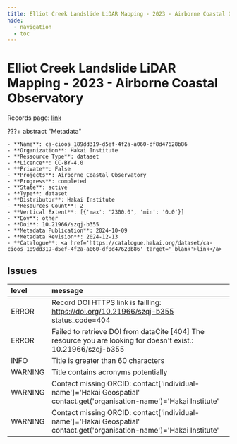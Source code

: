 ```yaml
---
title: Elliot Creek Landslide LiDAR Mapping - 2023 - Airborne Coastal Observatory
hide:
  - navigation
  - toc
---
```


# Elliot Creek Landslide LiDAR Mapping - 2023 - Airborne Coastal Observatory

Records page: <a href='https://catalogue.hakai.org/dataset/ca-cioos_189dd319-d5ef-4f2a-a060-df8d47628b86' target='_blank'>link</a>

???+ abstract "Metadata"

    - **Name**: ca-cioos_189dd319-d5ef-4f2a-a060-df8d47628b86 
    - **Organization**: Hakai Institute 
    - **Ressource Type**: dataset 
    - **Licence**: CC-BY-4.0 
    - **Private**: False 
    - **Projects**: Airborne Coastal Observatory 
    - **Progress**: completed 
    - **State**: active 
    - **Type**: dataset 
    - **Distributor**: Hakai Institute 
    - **Resources Count**: 2 
    - **Vertical Extent**: [{'max': '2300.0', 'min': '0.0'}] 
    - **Eov**: other 
    - **Doi**: 10.21966/szqj-b355 
    - **Metadata Publication**: 2024-10-09 
    - **Metadata Revision**: 2024-12-13 
    - **Catalogue**: <a href='https://catalogue.hakai.org/dataset/ca-cioos_189dd319-d5ef-4f2a-a060-df8d47628b86' target='_blank'>link</a> 

<div id='map'></div>




## Issues
| level   | message                                                                                                                 |
|:--------|:------------------------------------------------------------------------------------------------------------------------|
| ERROR   | Record DOI HTTPS link is failling: https://doi.org/10.21966/szqj-b355 status_code=404                                   |
| ERROR   | Failed to retrieve DOI from dataCite [404] The resource you are looking for doesn't exist.: 10.21966/szqj-b355          |
| INFO    | Title is greater than 60 characters                                                                                     |
| WARNING | Title contains acronyms potentially                                                                                     |
| WARNING | Contact missing ORCID: contact['individual-name']='Hakai Geospatial' contact.get('organisation-name')='Hakai Institute' |
| WARNING | Contact missing ORCID: contact['individual-name']='Hakai Geospatial' contact.get('organisation-name')='Hakai Institute' |


<script>
   document.addEventListener("DOMContentLoaded", function() {
    var map = L.map('map').setView([51.505, -125.09], 5);
    L.tileLayer('https://tile.openstreetmap.org/{z}/{x}/{y}.png', {
        maxZoom: 19,
        attribution: '&copy; <a href="http://www.openstreetmap.org/copyright">OpenStreetMap</a>'
    }).addTo(map);
    var geojsonFeature = {
        "type": "Feature",
        "properties": {
            "name" : "Elliot Creek Landslide LiDAR Mapping - 2023 - Airborne Coastal Observatory"
        },
        "geometry": {'type': 'Polygon', 'coordinates': [[[-124.8, 50.84], [-124.5, 50.84], [-124.5, 51.0], [-124.8, 51.0], [-124.8, 50.84]]]}
    }
    L.geoJSON(geojsonFeature).addTo(map);
   })
</script>